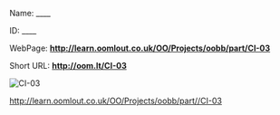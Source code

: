 

 
Name: ____

ID: ____

WebPage: __http://learn.oomlout.co.uk/OO/Projects/oobb/part/CI-03__

Short URL: __http://oom.lt/CI-03__


![CI-03](http://oomlout.com/oomlout-OOBB/part//CI-03/OOBB-CI-03_420.png)




 http://learn.oomlout.co.uk/OO/Projects/oobb/part//CI-03

